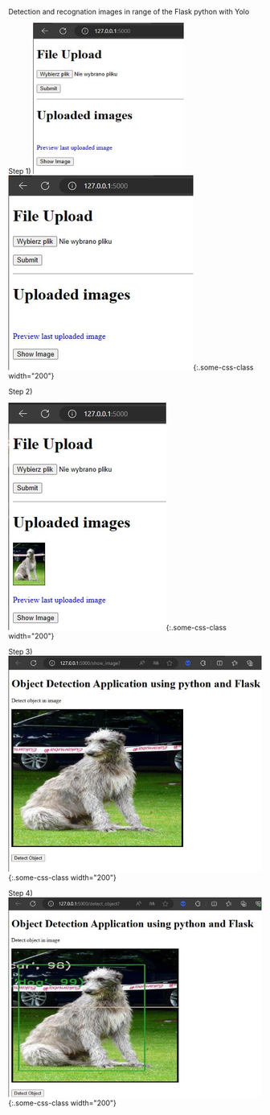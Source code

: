 Detection and recognation images in range of the Flask python with Yolo

Step 1)
<img src="https://github.com/proteus21/COMPUTER-VISION/blob/main/4_Detection_image_Flask_Yolo/GUI/Flask1.JPG" width="300" height ="300">
![GUI Screen -PL](https://github.com/proteus21/COMPUTER-VISION/blob/main/4_Detection_image_Flask_Yolo/GUI/Flask1.JPG){:.some-css-class width="200"}

Step 2)

![GUI Screen -PL](https://github.com/proteus21/COMPUTER-VISION/blob/main/4_Detection_image_Flask_Yolo/GUI/Flask%202.JPG){:.some-css-class width="200"}

Step 3)
![GUI Screen -PL](https://github.com/proteus21/COMPUTER-VISION/blob/main/4_Detection_image_Flask_Yolo/GUI/Flask3.JPG){:.some-css-class width="200"}

Step 4)
![GUI Screen -PL](https://github.com/proteus21/COMPUTER-VISION/blob/main/4_Detection_image_Flask_Yolo/GUI/Flask4.JPG){:.some-css-class width="200"}

